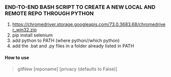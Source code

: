 ### END-TO-END BASH SCRIPT TO CREATE A NEW LOCAL AND REMOTE REPO THROUGH PYTHON

1. https://chromedriver.storage.googleapis.com/73.0.3683.68/chromedriver_win32.zip
2. pip install selenium
3. add python to PATH (where python//which python)
4. add the .bat and .py files in a folder already listed in PATH

#### How to use
> gitNew [reponame] [privacy (defaults to False)]